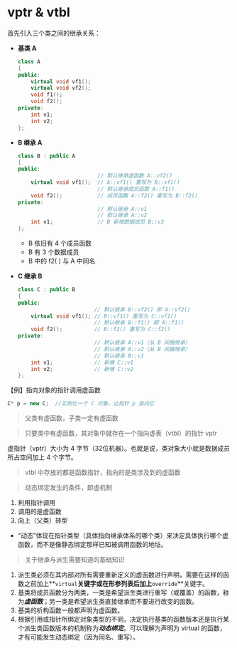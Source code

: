 # vptr & vtbl

首先引入三个类之间的继承关系：

* **基类 A**

    ```c++
    class A
    {
    public:
        virtual void vf1();
        virtual void vf2();
        void f1();
        void f2();
    private:
        int v1;
        int v2;
    };

* **B 继承 A**

    ```c++
    class B : public A
    {
    public:
                             // 默认继承虚函数 A::vf2()
        virtual void vf1();  // A::vf1() 重写为 B::vf1()
                             // 默认继承成员函数 A::f1()
        void f2();           // 成员函数 A::f2() 重写为 B::f2()
    private:
                             // 默认继承 A::v1
                             // 默认继承 A::v2
        int v1;              // B 新增数据成员 B::v3
    };
    ```

    * B 依旧有 4 个成员函数
    * B 有 3 个数据成员
    * B 中的 f2( ) 与 A 中同名 

* **C 继承 B**

    ```c++
    class C : public B
    {
    public:
                            // 默认继承 B::vf2() 即 A::vf2()
        virtual void vf1(); // B::vf1() 重写为 C::vf1()
                            // 默认继承 B::f1() 即 A::f1()
        void f2();          // B::f2() 重写为 C::f2()
    private:
                            // 默认继承 A::v1（从 B 间接继承）
                            // 默认继承 A::v2（从 B 间接继承）
                            // 默认继承 B::v1
        int v1;             // 新增 C::v1
        int v2;             // 新增 C::v2
    };
    ```
    
    

【例】指向对象的指针调用虚函数

```c++
C* p = new C;  //实例化一个 C 对象，让指针 p 指向它

```

> 父类有虚函数，子类一定有虚函数



> 只要类中有虚函数，其对象中就存在一个指向虚表（vtbl）的指针 vptr

虚指针（vptr）大小为 4 字节（32位机器）。也就是说，类对象大小就是数据成员所占空间加上 4 个字节。



> vtbl 中存放的都是函数指针，指向的是类涉及到的虚函数





> 动态绑定发生的条件，即虚机制

1. 利用指针调用
2. 调用的是虚函数
3. 向上（父类）转型

* “动态”体现在指针类型（具体指向继承体系的哪个类）来决定具体执行哪个虚函数，而不是像静态绑定那样已知被调用函数的地址。



> 关于继承与派生需要知道的基础知识

1. 派生类必须在其内部对所有需要重新定义的虚函数进行声明，需要在这样的函数之前加上**`virtual`**关键字或在形参列表后加上**`override`**关键字。
2. 基类将成员函数分为两类，一类是希望派生类进行重写（或覆盖）的函数，称为***虚函数***；另一类是希望派生类直接继承而不要进行改变的函数。
3. 基类的析构函数一般都声明为虚函数。
4. 根据引用或指针所绑定对象类型的不同，决定执行基类的函数版本还是执行某个派生类函数版本的机制称为***动态绑定***。可以理解为声明为 virtual 的函数，才有可能发生动态绑定（因为同名、重写）。

